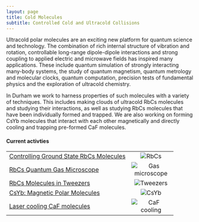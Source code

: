 ```yaml
---
layout: page
title: Cold Molecules
subtitle: Controlled Cold and Ultracold Collisions
---
```


<!-- <img src="coldmol/img/coldmol_1.png" alt="coldmol_1" /> -->

Ultracold polar molecules are an exciting new platform for quantum science and technology. The combination of rich internal structure of vibration and rotation, controllable long-range dipole-dipole interactions and strong coupling to applied electric and microwave fields has inspired many applications. These include quantum simulation of strongly interacting many-body systems, the study of quantum magnetism, quantum metrology and molecular clocks, quantum computation, precision tests of fundamental physics and the exploration of ultracold chemistry.

In Durham we work to harness properties of such molecules with a variety of techniques. This includes making clouds of ultracold RbCs molecules and studying their interactions, as well as studying RbCs molecules that have been individually formed and trapped. We are also working on forming CsYb molecules that interact with each other magnetically and directly cooling and trapping pre-formed CaF molecules.

<h4> Current activties </h4>

<table border=0>
    <tr>
        <td>
            <a href="https://www.cornishlabs.uk/rbcs">Controlling Ground State RbCs Molecules</a>
        </td>
        <td width=105 align=center><img src="{{ site.url }}{{ site.baseurl }}/research/coldmol/groundstate/img/intro.png" alt="RbCs"/></td>
    </tr>
    <tr>
        <td>
            <a href="https://www.cornishlabs.uk/microscope">RbCs Quantum Gas Microscope</a>
        </td>
        <td width=105 align=center><img src="{{ site.url }}{{ site.baseurl }}/research/coldmol/microscope/img/microscope.png" alt="Gas microscope"/></td>
    </tr>
    <tr>
        <td>
            <a href="https://www.cornishlabs.uk/tweezers">RbCs Molecules in Tweezers</a>
        </td>
        <td width=105 align=center><img src="{{ site.url }}{{ site.baseurl }}/research/coldmol/tweezers/img/experiment_composite_cropped.png" alt="Tweezers"/></td>
    </tr>
    <tr>
        <td>
            <a href="https://www.cornishlabs.uk/csyb">CsYb: Magnetic Polar Molecules</a>
        </td>
        <td width=105 align=center><img src="{{ site.url }}{{ site.baseurl }}/research/coldmol/polar/img/csyb.jpg" alt="CsYb"/></td>
    </tr>
    <!-- <tr>
        <td>
            <a href="/research/coldmol/fermionic">Fermionic Molecules of KCs</a>
        </td>
        <td width=105 align=center><img src="coldmol/fermionic/img/kcs.jpg" alt="KCs"/></td>
    </tr> -->
    <!-- <tr>
        <td>
            <a href="/research/coldmol/potentials">Precision Interaction Potentials</a>
        </td>
        <td width=105 align=center><img src="coldmol/potentials/img/prec_pot.jpg" alt="Precision potentials"/></td>
    </tr> -->
     <!-- <tr>
        <td>
            <a href="/research/coldmol/scattering">Theory of Weakly Bound States and Ultracold Scattering</a>
        </td>
        <td width=105 align=center><img src="coldmol/scattering/img/scattering.jpg" alt="Scattering theory"/></td>
    </tr> -->
    <!-- <tr>
        <td>
            <a href="/research/coldmol/collisions">Exploring ultracold molecular collisions</a>
        </td>
        <td width=105 align=center><img src="coldmol/collisions/img/collisions.jpg" alt="Collision theory"/></td>
    </tr> -->
    <tr>
        <td>
            <a href="/research/coldmol/cafcool">Laser cooling CaF molecules</a>
        </td>
        <td width=105 align=center><img src="coldmol/cafcool/img/cafcool.jpg" alt="CaF cooling"/></td>
    </tr>   
</table>

